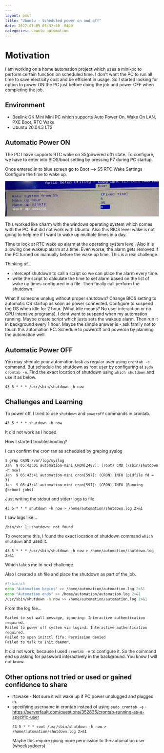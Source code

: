 ```yaml
---
---
layout: post
title: "Ubuntu - Scheduled power on and off"
date: 2022-01-09 05:32:00 -0400
categories: ubuntu automation
---
```


# Motivation
I am working on a home automation project which uses a mini-pc to perform certain function on scheduled time. I don't want the PC to run all time to save electicity cost and be efficient in usage. So I started looking for option to power ON the PC just before doing the job and power OFF when completing the job.

## Environment
- Beelink GK Mini Mini PC which supports Auto Power On, Wake On LAN, PXE Boot, RTC Wake
- Ubuntu 20.04.3 LTS

## Automatic Power ON
The PC I have supports RTC wake on S5(powered off) state.
To configure, we have to enter into BIOS/boot setting by pressing F7 during PC startup.

Once entered in to blue screen go to Boot --> S5 RTC Wake Settings
Configure the time to wake up.

<img src="/assets/images/ubutu-wakeup.jpg">

This worked like charm with the windows operating system which comes with the PC. But did not work with Ubuntu.
Also this BIOS level wake is not going to help me if I want to wake up multiple times in a day.


Time to look at RTC wake up alarm at the operating system level.
Also it is allowing one wakeup alarm at a time. Even worse, the alarm gets removed if the PC turned on manually before the wake up time. This is a real challenge.

Thinking of...
- intercept shutdown to call a script so we can place the alarm every time.
- write the script to calculate the time to set alarm based on the list of wake up times configured in a file. Then finally call perform the shutdown.

What if someone unplug without proper shutdown?
Change BIOS setting to automatic OS startup as soon as power connected. 
Configure to suspend the OS when idle for 2 hour. (What idle means? No user interaction or no CPU intensive programs). I dont want to suspend when my automation running.
Maybe create script which justs sets the wakeup alarm. Then run it in background every 1 hour.
Maybe the simple answer is - ask family not to touch this automation PC. Schedule to poweroff and poweron by planning the automation well.


## Automatic Power OFF
You may shedule your automation task as regular user using `crontab -e` command.
But schedule the shutdown as root user by configuring at `sudo crontab -e`.
Find the exact location of shutdown using `which shutdown` and use it as below.
```
43 5 * * * /usr/sbin/shutdown -h now
```


## Challenges and Learning
To power off, I tried to use `shutdown` and `poweroff` commands in crontab.
```
43 5 * * * shutdown -h now
```
It did not work as I hoped.

How I started troubleshooting?

I can confirm the cron ran as scheduled by greping syslog
```
$ grep CRON /var/log/syslog
Jan  9 05:43:01 automation-mini CRON[2482]: (root) CMD (/sbin/shutdown -h now)
Jan  9 05:43:41 automation-mini cron[597]: (CRON) INFO (pidfile fd = 3)
Jan  9 05:43:41 automation-mini cron[597]: (CRON) INFO (Running @reboot jobs)
```

Just writing the stdout and stderr logs to file.
```
43 5 * * * shutdown -h now > /home/automation/shutdown.log 2>&1
```

I saw logs like...
```
/bin/sh: 1: shutdown: not found
```
To  overcome this, I found the exact location of shutdown command `which shutdown` and used it.

```
43 5 * * * /usr/sbin/shutdown -h now > /home/automation/shutdown.log 2>&1
```
Which takes me to next challenge.

Also I created a sh file and place the shutdown as part of the job.
```automation.sh 
#!/bin/sh
echo "Automation begins" >> /home/automation/automation.log 2>&1
echo "Automation ends" >> /home/automation/automation.log 2>&1
/usr/sbin/shutdown -h now >> /home/automation/automation.log 2>&1
```

From the log file...
```
Failed to set wall message, ignoring: Interactive authentication required.
Failed to power off system via logind: Interactive authentication required.
Failed to open initctl fifo: Permission denied
Failed to talk to init daemon.
```

It did not work, because I used `crontab -e` to configure it. So the command end up asking for password interactively in the background. You know I will not know.




## Other options not tried or used or gained confidence to share
- rtcwake - Not sure it will wake up if PC power unplugged and plugged in.
- specifying username in crontab instead of using `sudo crontab -e` - https://serverfault.com/questions/352835/crontab-running-as-a-specific-user
    ```
    43 5 * * * root /usr/sbin/shutdown -h now > /home/automation/shutdown.log 2>&1
    ```
    Maybe this require giving more permission to the automation user (wheel/sudoers)

